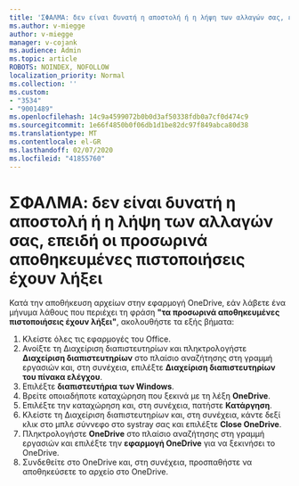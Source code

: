 ```yaml
---
title: 'ΣΦΑΛΜΑ: δεν είναι δυνατή η αποστολή ή η λήψη των αλλαγών σας, επειδή οι προσωρινά αποθηκευμένες πιστοποιήσεις έχουν λήξει'
ms.author: v-miegge
author: v-miegge
manager: v-cojank
ms.audience: Admin
ms.topic: article
ROBOTS: NOINDEX, NOFOLLOW
localization_priority: Normal
ms.collection: ''
ms.custom:
- "3534"
- "9001489"
ms.openlocfilehash: 14c9a4599072b0b0d3af50338fdb0a7cf0d474c9
ms.sourcegitcommit: 1e66f4850b0f06db1d1be82dc97f849abca80d38
ms.translationtype: MT
ms.contentlocale: el-GR
ms.lasthandoff: 02/07/2020
ms.locfileid: "41855760"
---
```

# <a name="error-we-cant-upload-or-download-your-changes-because-your-cached-credentials-have-expired"></a>ΣΦΑΛΜΑ: δεν είναι δυνατή η αποστολή ή η λήψη των αλλαγών σας, επειδή οι προσωρινά αποθηκευμένες πιστοποιήσεις έχουν λήξει

Κατά την αποθήκευση αρχείων στην εφαρμογή OneDrive, εάν λάβετε ένα μήνυμα λάθους που περιέχει τη φράση **"τα προσωρινά αποθηκευμένες πιστοποιήσεις έχουν λήξει"**, ακολουθήστε τα εξής βήματα:

1. Κλείστε όλες τις εφαρμογές του Office.
1. Ανοίξτε τη Διαχείριση διαπιστευτηρίων και πληκτρολογήστε **Διαχείριση διαπιστευτηρίων** στο πλαίσιο αναζήτησης στη γραμμή εργασιών και, στη συνέχεια, επιλέξτε **Διαχείριση διαπιστευτηρίων του πίνακα ελέγχου**.
1. Επιλέξτε **διαπιστευτήρια των Windows**.
1. Βρείτε οποιαδήποτε καταχώρηση που ξεκινά με τη λέξη **OneDrive**.
1. Επιλέξτε την καταχώρηση και, στη συνέχεια, πατήστε **Κατάργηση**.
1. Κλείστε τη Διαχείριση διαπιστευτηρίων και, στη συνέχεια, κάντε δεξί κλικ στο μπλε σύννεφο στο systray σας και επιλέξτε **Close OneDrive**.
1. Πληκτρολογήστε **OneDrive** στο πλαίσιο αναζήτησης στη γραμμή εργασιών και επιλέξτε την **εφαρμογή OneDrive** για να ξεκινήσει το OneDrive.
1. Συνδεθείτε στο OneDrive και, στη συνέχεια, προσπαθήστε να αποθηκεύσετε το αρχείο στο OneDrive.
